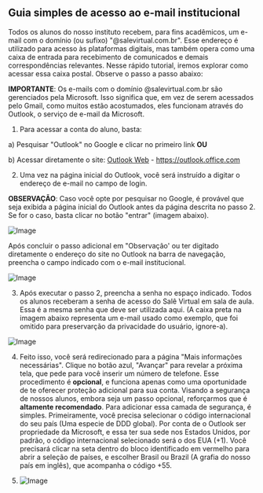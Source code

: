 ## Guia simples de acesso ao e-mail institucional ##
Todos os alunos do nosso instituto recebem, para fins acadêmicos, um e-mail com o domínio (ou sufixo) "@salevirtual.com.br". Esse endereço é utilizado para acesso às plataformas digitais, mas também opera como uma caixa de entrada para recebimento de comunicados e demais correspondências relevantes. Nesse rápido tutorial, iremos explorar como acessar essa caixa postal. Observe o passo a passo abaixo:

**IMPORTANTE**: Os e-mails com o domínio @salevirtual.com.br são gerenciados pela Microsoft. Isso significa que, em vez de serem acessados pelo Gmail, como muitos estão acostumados, eles funcionam através do Outlook, o serviço de e-mail da Microsoft.

1. Para acessar a conta do aluno, basta:

a) Pesquisar "Outlook" no Google e clicar no primeiro link **OU**

b) Acessar diretamente o site: [Outlook Web](https://outlook.office.com) - https://outlook.office.com 

2. Uma vez na página inicial do Outlook, você será instruído a digitar o endereço de e-mail no campo de login.

**OBSERVAÇÃO**: Caso você opte por pesquisar no Google, é provável que seja exibida a página inicial do Outlook antes da página descrita no passo 2. Se for o caso, basta clicar no botão "entrar" (imagem abaixo).

![Image](https://github.com/user-attachments/assets/77c06e04-03c1-4b3e-b05e-49eea36aef46)

Após concluir o passo adicional em "Observação' ou ter digitado diretamente o endereço do site no Outlook na barra de navegação, preencha o campo indicado com o e-mail institucional.

![Image](https://github.com/user-attachments/assets/ca941bd8-9a2f-4136-94f1-af5b2cb00851)

3. Após executar o passo 2, preencha a senha no espaço indicado. Todos os alunos receberam a senha de acesso do Salê Virtual em sala de aula. Essa é a mesma senha que deve ser utilizada aqui. (A caixa preta na imagem abaixo representa um e-mail usado como exemplo, que foi omitido para preservarção da privacidade do usuário, ignore-a).

![Image](https://github.com/user-attachments/assets/140335d9-13d0-4f76-8f30-bac1bdcea166)

4. Feito isso, você será redirecionado para a página "Mais informações necessárias". Clique no botão azul, "Avançar" para revelar a próxima tela, que pede para você inserir um número de telefone. Esse procedimento é **opcional**, e funciona apenas como uma oportunidade de te oferecer proteção adicional para sua conta. Visando a segurança de nossos alunos, embora seja um passo opcional, reforçarmos que é **altamente recomendado**. Para adicionar essa camada de segurança, é simples. Primeiramente, você precisa selecionar o código internacional do seu país (Uma especie de DDD global). Por conta de o Outlook ser propriedade da Microsoft, e essa ter sua sede nos Estados Unidos, por padrão, o código internacional selecionado será o dos EUA (+1). Você precisará clicar na seta dentro do bloco identificado em vermelho para abrir a seleção de países, e escolher Brasil ou Brazil (A grafia do nosso país em inglês), que acompanha o código +55.

5. ![Image](https://github.com/user-attachments/assets/199700b6-aecf-4a76-8d7b-3209c9aa9a8a)
